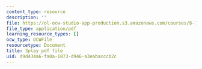```yaml
---
content_type: resource
description: ''
file: https://ol-ocw-studio-app-production.s3.amazonaws.com/courses/8-701-introduction-to-nuclear-and-particle-physics-fall-2020/d9d434a6fa0a1873d946a3eabacccb2c_dksNHMhiXVQ.pdf
file_type: application/pdf
learning_resource_types: []
ocw_type: OCWFile
resourcetype: Document
title: 3play pdf file
uid: d9d434a6-fa0a-1873-d946-a3eabacccb2c
---
```

